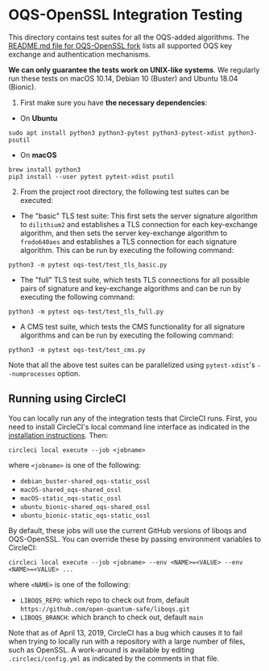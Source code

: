 OQS-OpenSSL Integration Testing
===============================

This directory contains test suites for all the OQS-added algorithms. The [README.md file for OQS-OpenSSL fork](https://github.com/open-quantum-safe/openssl#supported-algorithms) lists all supported OQS key exchange and authentication mechanisms.

**We can only guarantee the tests work on UNIX-like systems**. We regularly run these tests on macOS 10.14, Debian 10 (Buster) and Ubuntu 18.04 (Bionic).

1. First make sure you have **the necessary dependencies**:


- On **Ubuntu**

```
sudo apt install python3 python3-pytest python3-pytest-xdist python3-psutil
```

- On **macOS**

```
brew install python3
pip3 install --user pytest pytest-xdist psutil
```

2. From the project root directory, the following test suites can be executed:

- The "basic" TLS test suite: This first sets the server signature algorithm to `dilithium2` and establishes a TLS connection for each key-exchange algorithm, and then sets the server key-exchange algorithm to `frodo640aes` and establishes a TLS connection for each signature algorithm. This can be run by executing the following command:

```
python3 -m pytest oqs-test/test_tls_basic.py
```

- The "full" TLS test suite, which tests TLS connections for all possible pairs of signature and key-exchange algorithms and can be run by executing the following command:

```
python3 -m pytest oqs-test/test_tls_full.py
```

- A CMS test suite, which tests the CMS functionality for all signature algorithms and can be run by executing the following command:

```
python3 -m pytest oqs-test/test_cms.py
```

Note that all the above test suites can be parallelized using `pytest-xdist`'s `--numprocesses` option.

## Running using CircleCI

You can locally run any of the integration tests that CircleCI runs.  First, you need to install CircleCI's local command line interface as indicated in the [installation instructions](https://circleci.com/docs/2.0/local-cli/). Then:

	circleci local execute --job <jobname>

where `<jobname>` is one of the following:

- `debian_buster-shared_oqs-static_ossl`
- `macOS-shared_oqs-shared_ossl`
- `macOS-static_oqs-static_ossl`
- `ubuntu_bionic-shared_oqs-shared_ossl`
- `ubuntu_bionic-static_oqs-static_ossl`

By default, these jobs will use the current GitHub versions of liboqs and OQS-OpenSSL.  You can override these by passing environment variables to CircleCI:

	circleci local execute --job <jobname> --env <NAME>=<VALUE> --env <NAME>=<VALUE> ...

where `<NAME>` is one of the following:

- `LIBOQS_REPO`: which repo to check out from, default `https://github.com/open-quantum-safe/liboqs.git`
- `LIBOQS_BRANCH`: which branch to check out, default `main`

Note that as of April 13, 2019, CircleCI has a bug which causes it to fail when trying to locally run with a repository with a large number of files, such as OpenSSL.  A work-around is available by editing `.circleci/config.yml` as indicated by the comments in that file.
